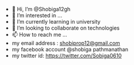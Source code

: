 - 👋 Hi, I’m @Shobiga12gh
- 👀 I’m interested in ...
- 🌱 I’m currently learning in university
- 💞️ I’m looking to collaborate on technologies
- 📫 How to reach me ...
- my email address : shobiprop12@gmail.com
- my facebook account @shobiga pathmanathan
- my twitter id: https://twitter.com/Sobiga0610

<!---
Shobiga12gh/Shobiga12gh is a ✨ special ✨ repository because its `README.md` (this file) appears on your GitHub profile.
You can click the Preview link to take a look at your changes.
--->
